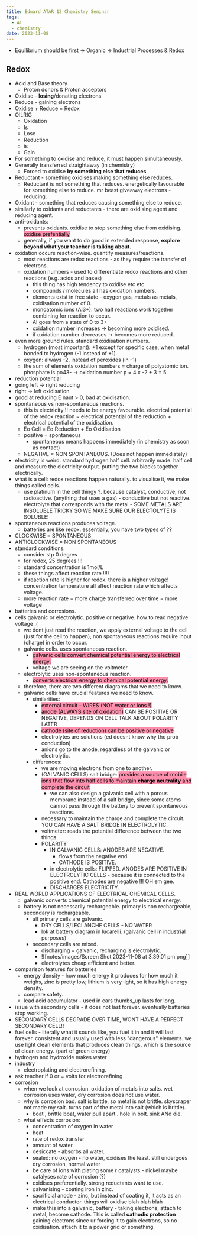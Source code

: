 ```yaml
---
title: Edward ATAR 12 Chemistry Seminar
tags:
  - AT
  - chemistry
date: 2023-11-08
---
```

- Equilibrium should be first -> Organic -> Industrial Processes & Redox
## Redox
- Acid and Base theory
	- Proton donors & Proton acceptors
- Oxidise - **losing**/donating electrons
- Reduce - gaining electrons
- Oxidise + Reduce = Redox
- OILRIG
	- Oxidation
	- Is
	- Lose
	- Reduction
	- is
	- Gain
- For something to oxidise and reduce, it must happen simultaneously.
- Generally transferred straightaway (in chemistry)
	- Forced to oxidise **by something else that reduces**
- Reductant - something oxidises making something else reduces.
	- Reductant is not something that reduces. energetically favourable for something else to reduce. mr beast giveaway electrons - reducing.
- Oxidant - something that reduces causing something else to reduce.
- similarly to oxidants and reductants - there are oxidising agent and reducing agent.
- anti-oxidants:
	- prevents oxidants. oxidise to stop something else from oxidising. <mark style="background: #FF5582A6;">oxidise prefentially</mark>
	- generally, if you want to do good in extended response, **explore beyond what your teacher is talking about.**
- oxidation occurs reaction-wise. quantify measures/reactions.
	- most reactions are redox reactions - as they require the transfer of electrons.
	- oxidation numbers - used to differentiate redox reactions and other reactions (e.g. acids and bases)
		- this thing has high tendency to oxidise etc etc.
		- compounds / molecules all has oxidation numbers.
		- elements exist in free state - oxygen gas, metals as metals, oxidisation number of 0.
		- monoatomic ions (Al3+). two half reactions work together combining for reaction to occur.
		- Al goes from a state of 0 to 3+
		- oxidation number increases -> becoming more oxidised.
		- if oxidation number decreases -> becomes more reduced.
- even more ground rules. standard oxidisation numbers.
	- hydrogen (most important): +1 except for specific case, when metal bonded to hydrogen (-1 instead of +1)
	- oxygen: always -2, instead of peroxides (in -1)
	- the sum of elements oxidation numbers = charge of polyatomic ion. phosphate is po43- -> oxidation number p = 4 x -2 + 3 = 5
- reduction potential 
- going left -> right reducing
- right -> left oxidisation
- good at reducing E naut > 0, bad at oxidisation.
- spontaneous vs non-spontaneous reactions.
	- this is electricity !! needs to be energy favourable. electrical potential of the redox reaction = electrical potential of the reduction + electrical potential of the oxidisation.
	- Eo Cell = Eo Reduction + Eo Oxidisation
	- positive = spontaneous
		- spontaneous means happens immediately (in chemistry as soon as contact)
	- NEGATIVE = NON SPONTANEOUS.  (Does not happen immediately)
- electricity is weird. standard hydrogen half cell. arbitrarily made. half cell and measure the electricity output. putting the two blocks together electrically.
- what is a cell: redox reactions happen naturally. to visualise it, we make things called cells.
	- use platinum in the cell thingy ?. because catalyst, conductive, not radioactive. (anything that uses a gas) - conductive but not reactive. electrolyte that corresponds with the metal - SOME METALS ARE INSOLUBLE TRICKY SO WE MAKE SURE OUR ELECTOLYTE IS SOLUBLE!
- spontaneous reactions produces voltage.
	- batteries are like redox. essentially, you have two types of ??
- CLOCKWISE = SPONTANEOUS
- ANTICLOCKWISE = NON SPONTANEOUS
- standard conditions.
	- consider stp 0 degres
	- for redox, 25 degrees !!!
	- standard concentration is 1mol/L
	- these things affect reaction rate !!!!
	- if reaction rate is higher for redox. there is a higher voltage! concentration temperature all affect reaction rate which affects voltage.
	- more reaction rate = more charge transferred over time = more voltage
- batteries and corrosions.
- cells galvanic or electrolytic. positive or negative. how to read negative voltage :(
	- we dont just read the reaction, we apply external voltage to the cell (just for the cell to happen), non spontaneous reactions require input (charge) in order to occur.
	- galvanic cells. uses spontaneous reaction.
		- <mark style="background: #FF5582A6;">galvanic cells convert chemical potential energy to electrical energy.</mark>
		- voltage we are seeing on the voltmeter
	- electrolytic uses non-spontaneous reaction.
		- <mark style="background: #FF5582A6;">converts electrical energy to chemical potential energy.</mark>
	- therefore, there are two different diagrams that we need to know.
	- galvanic cells have crucial features we need to know.
		- similarities: 
			- <mark style="background: #FF5582A6;">external circuit - WIRES (NOT water or ions !)</mark>
			- <mark style="background: #FF5582A6;">anode (ALWAYS site of oxidation)</mark> CAN BE POSITIVE OR NEGATIVE, DEPENDS ON CELL TALK ABOUT POLARITY LATER
			- <mark style="background: #FF5582A6;">cathode (site of reduction) can be positive or negative</mark>
			- electrolytes are solutions (ed doesnt know why tho prob conduction)
			- anions go to the anode, regardless of the galvanic or electrolytic.
		- differences:
			- we are moving electrons from one to another.
			- (GALVANIC CELLS) salt bridge: <mark style="background: #FF5582A6;">provides a source of mobile ions that flow into half cells to maintain **charge neutrality** and complete the circuit</mark>
				- we can also design a galvanic cell with a porous membrane instead of a salt bridge, since some atoms cannot pass through the battery to prevent spontaneous reactions.
			- necessary to maintain the charge and complete the circuit. YOU CAN HAVE A SALT BRIDGE IN ELECTROLYTIC.
			- voltmeter: reads the potential difference between the two things.
			- POLARITY:
				- IN GALVANIC CELLS: ANODES ARE NEGATIVE.
					- flows from the negative end.
					- CATHODE IS POSITIVE.
				- in electrolytic cells: FLIPPED. ANODES ARE POSITIVE IN ELECTROLYTIC CELLS - because it is connected to the positive end. Cathodes are negative !!! OH em gee.
				- DISCHARGES ELECTRICITY.
- REAL WORLD APPLICATIONS OF ELECTRICAL CHEMICAL CELLS.
	- galvanic converts chemical potential energy to electrical energy.
	- battery is not necessarily rechargeable. primary is non rechargeable, secondary is rechargeable.
		- all primary cells are galvanic. 
			- DRY CELLS/LECLANCHE CELLS - NO WATER
			- lok at battery diagram in lucarelli. (galvanic cell in industrial purposes)
		- secondary cells are mixed.
			- discharging = galvanic, recharging is electrolytic.
			- ![[notes/images/Screen Shot 2023-11-08 at 3.39.01 pm.png]]
			- electrolytes cheap efficient and better.
- comparison features for batteries
	- energy density - how much energy it produces for how much it weighs, zinc is pretty low, lithium is very light, so it has high energy density.
	- compare safety.
	- lead acid accumulator - used in cars thumbs_up lasts for long. 
- issue with secondary cells - it does not last forever. eventually batteries stop working.
- SECONDARY CELLS DEGRADE OVER TIME, WONT HAVE A PERFECT SECONDARY CELL!!
- fuel cells - literally what it sounds like, you fuel it in and it will last forever. consistent and usually used with less "dangerous" elements. we use light clean elements that produces clean things, which is the source of clean energy. (part of green energy)
- hydrogen and hydroxide makes water
- industry
	- electroplating and electrorefining.
- ask teacher if 0 or = volts for electrorefining
- corrosion
	- when we look at corrosion. oxidation of metals into salts. wet corrosion uses water, dry corrosion does not use water.
	- why is corrosion bad. salt is brittle, so metal is not brittle. skyscraper not made my salt. turns part of the metal into salt (which is brittle).
		- boat , brittle boat, water pull apart . hole in bolt. sink ANd die.
	- what effects corrosion:
		- concentration of oxygen in water
		- heat
		- rate of redox transfer
		- amount of water.
		- desiccate - absorbs all water.
		- sealed: no oxygen - no water, oxidises the least. still undergoes dry corrosion, normal water
		- be care of ions with plating some r catalysts - nickel maybe catalyses rate of corrosion (?)
		- oxidises preferentially. strong reductants want to use.
		- galvanising - coating iron in zinc.
		- sacrificial anode - zinc, but instead of coating it, it acts as an electrical conductor. things will oxidise blah blah blah
		- make this into a galvanic, battery - taking electrons, attach to metal, become cathode. This is called **cathodic protection** gaining electrons since ur forcing it to gain electrons, so no oxidisation. attach it to a power grid or something.